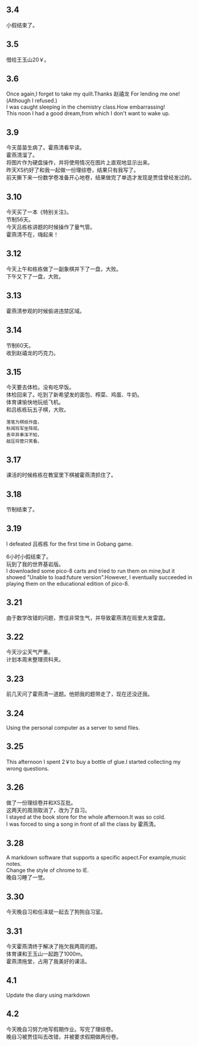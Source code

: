 ## 3.4
小假结束了。  
## 3.5
借给王玉山20￥。
## 3.6
Once again,I forget to take my quilt.Thanks 赵禧龙 For lending me one!(Although I refused.)  
I was caught sleeping in the chemistry class.How embarrassing!  
This noon I had a good dream,from which I don't want to wake up.  
## 3.9
今天苗苗生病了。霍燕清看早读。  
霍燕清溜了。  
将图片作为硬盘操作，并将使用情况在图片上直观地显示出来。  
昨天XS约好了和我一起做一份理综卷，结果只有我写了。  
前天撕下来一份数学卷准备开心地卷，结果做完了单选才发现是贾佳曾经发过的。  
## 3.10  
今天买了一本《特别关注》。  
节制56天。  
今天吕栋栋讲题的时候操作了量气管。  
霍燕清不在，嗨起来！  
## 3.12  
今天上午和栋栋做了一副象棋并下了一盘，大败。  
下午又下了一盘，大败。  
## 3.13  
霍燕清参观的时候偷进违禁区域。  
## 3.14  
节制60天。  
收到赵禧龙的巧克力。  
## 3.15  
今天要去体检。没有吃早饭。  
体检回来了。吃到了新希望发的面包、榨菜、鸡蛋、牛奶。  
体育课愉快地玩纸飞机。  
和吕栋栋玩五子棋，大败。  

```
落笔为棋纸作盘，  
秋闱将军坐阵观。  
丢卒弃車浑不知，  
敌压将营只笑看。  
```
## 3.17  
课活的时候栋栋在教室里下棋被霍燕清抓住了。  
## 3.18  
节制结束了。  
## 3.19  
I defeated 吕栋栋 for the first time in Gobang game.  
  
6小时小假结束了。  
玩到了我的世界基岩版。  
I downloaded some pico-8 carts and tried to run them on mine,but it showed "Unable to load:future version".However, I eventually succeeded in playing them on the educational edition of pico-8.  
## 3.21  
由于数学改错的问题，贾佳非常生气，并导致霍燕清在班里大发雷霆。  
## 3.22  
今天沙尘天气严重。  
计划本周末整理资料夹。  
## 3.23  
前几天问了霍燕清一道题。他把我的题带走了，现在还没还我。  
## 3.24  
Using the personal computer as a server to send files.  
## 3.25  
This afternoon I spent 2￥to buy a bottle of glue.I started collecting my wrong questions.  
## 3.26  
做了一份理综卷并和XS互批。  
这两天的周测取消了，改为了自习。  
I stayed at the book store for the whole afternoon.It was so cold.  
I was forced to sing a song in front of all the class by 霍燕清。  
## 3.28  
A markdown software that supports a specific aspect.For example,music notes.  
Change the style of chrome to IE.  
晚自习睡了一觉。  
## 3.30  
今天晚自习和任泽斌一起去了狗狗自习室。  
## 3.31  
今天霍燕清终于解决了拖欠我两周的题。  
体育课和王玉山一起跑了1000m。  
霍燕清拖堂，占用了我美好的课活。  
## 4.1  
Update the diary using markdown  
## 4.2  
今天晚自习努力地写假期作业。写完了理综卷。  
晚自习被贾佳叫去改错，并被要求假期做两份卷。